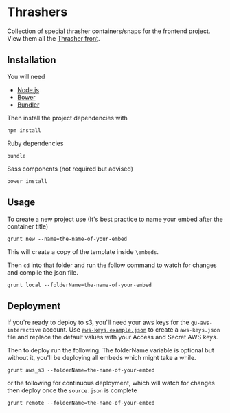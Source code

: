 Thrashers
=========

Collection of special thrasher containers/snaps for the frontend project. View them all the [Thrasher front](http://m.code.dev-theguardian.com/thrashers).


## Installation

You will need

 * [Node.js](http://nodejs.org/)
 * [Bower](http://bower.io/)
 * [Bundler](http://bundler.io/)

Then install the project dependencies with

```
npm install
```

Ruby dependencies 
```
bundle
```

Sass components (not required but advised)
```
bower install
```

## Usage

To create a new project use (It's best practice to name your embed after the container title)
```
grunt new --name=the-name-of-your-embed
```

This will create a copy of the template inside `\embeds`.

Then `cd` into that folder and run the follow command to watch for changes and compile the json file.
```
grunt local --folderName=the-name-of-your-embed
```

## Deployment

If you're ready to deploy to s3, you'll need your aws keys for the `gu-aws-interactive` account. Use [`aws-keys.example.json`](aws-keys.example.json) to create a `aws-keys.json` file and replace the default values with your Access and Secret AWS keys.

Then to deploy run the following. The folderName variable is optional but without it, you'll be deploying all embeds which might take a while.
```
grunt aws_s3 --folderName=the-name-of-your-embed
```

or the following for continuous deployment, which will watch for changes then deploy once the `source.json` is complete
```
grunt remote --folderName=the-name-of-your-embed
```
